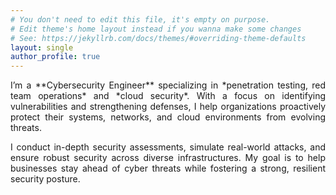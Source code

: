 ```yaml
---
# You don't need to edit this file, it's empty on purpose.
# Edit theme's home layout instead if you wanna make some changes
# See: https://jekyllrb.com/docs/themes/#overriding-theme-defaults
layout: single
author_profile: true
---
```

<div style="text-align: justify;">
I’m a **Cybersecurity Engineer** specializing in *penetration testing, red team operations* and *cloud security*. With a focus on identifying vulnerabilities and strengthening defenses, I help organizations proactively protect their systems, networks, and cloud environments from evolving threats.

I conduct in-depth security assessments, simulate real-world attacks, and ensure robust security across diverse infrastructures. My goal is to help businesses stay ahead of cyber threats while fostering a strong, resilient security posture.
</div>
